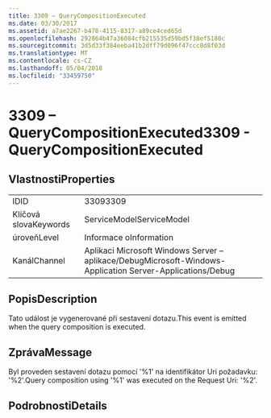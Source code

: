 ```yaml
---
title: 3309 – QueryCompositionExecuted
ms.date: 03/30/2017
ms.assetid: a7ae2267-b478-4115-8317-a89ce4ced65d
ms.openlocfilehash: 292864b47a36084cfb215535d59bd5f38ef5180c
ms.sourcegitcommit: 3d5d33f384eeba41b2dff79d096f47ccc8d8f03d
ms.translationtype: MT
ms.contentlocale: cs-CZ
ms.lasthandoff: 05/04/2018
ms.locfileid: "33459750"
---
```

# <a name="3309---querycompositionexecuted"></a><span data-ttu-id="6117d-102">3309 – QueryCompositionExecuted</span><span class="sxs-lookup"><span data-stu-id="6117d-102">3309 - QueryCompositionExecuted</span></span>
## <a name="properties"></a><span data-ttu-id="6117d-103">Vlastnosti</span><span class="sxs-lookup"><span data-stu-id="6117d-103">Properties</span></span>  
  
|||  
|-|-|  
|<span data-ttu-id="6117d-104">ID</span><span class="sxs-lookup"><span data-stu-id="6117d-104">ID</span></span>|<span data-ttu-id="6117d-105">3309</span><span class="sxs-lookup"><span data-stu-id="6117d-105">3309</span></span>|  
|<span data-ttu-id="6117d-106">Klíčová slova</span><span class="sxs-lookup"><span data-stu-id="6117d-106">Keywords</span></span>|<span data-ttu-id="6117d-107">ServiceModel</span><span class="sxs-lookup"><span data-stu-id="6117d-107">ServiceModel</span></span>|  
|<span data-ttu-id="6117d-108">úroveň</span><span class="sxs-lookup"><span data-stu-id="6117d-108">Level</span></span>|<span data-ttu-id="6117d-109">Informace o</span><span class="sxs-lookup"><span data-stu-id="6117d-109">Information</span></span>|  
|<span data-ttu-id="6117d-110">Kanál</span><span class="sxs-lookup"><span data-stu-id="6117d-110">Channel</span></span>|<span data-ttu-id="6117d-111">Aplikaci Microsoft Windows Server – aplikace/Debug</span><span class="sxs-lookup"><span data-stu-id="6117d-111">Microsoft-Windows-Application Server-Applications/Debug</span></span>|  
  
## <a name="description"></a><span data-ttu-id="6117d-112">Popis</span><span class="sxs-lookup"><span data-stu-id="6117d-112">Description</span></span>  
 <span data-ttu-id="6117d-113">Tato událost je vygenerované při sestavení dotazu.</span><span class="sxs-lookup"><span data-stu-id="6117d-113">This event is emitted when the query composition is executed.</span></span>  
  
## <a name="message"></a><span data-ttu-id="6117d-114">Zpráva</span><span class="sxs-lookup"><span data-stu-id="6117d-114">Message</span></span>  
 <span data-ttu-id="6117d-115">Byl proveden sestavení dotazu pomocí '%1' na identifikátor Uri požadavku: '%2'.</span><span class="sxs-lookup"><span data-stu-id="6117d-115">Query composition using '%1' was executed on the Request Uri: '%2'.</span></span>  
  
## <a name="details"></a><span data-ttu-id="6117d-116">Podrobnosti</span><span class="sxs-lookup"><span data-stu-id="6117d-116">Details</span></span>
